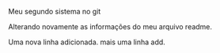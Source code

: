 Meu segundo sistema no git

Alterando novamente as informações do meu arquivo readme.

Uma nova linha adicionada.
mais uma linha add.